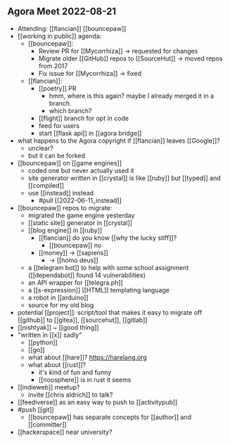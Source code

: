 ## Agora Meet 2022-08-21
- Attending: [[flancian]] [[bouncepaw]]
- [[working in public]] agenda:
    - [[bouncepaw]]:
        - Review PR for [[Mycorrhiza]] -> requested for changes
        - Migrate older [[GitHub]] repos to [[SourceHut]] -> moved repos from 2017
        - Fix issue for [[Mycorrhiza]] -> fixed
    - [[flancian]]:
        - [[poetry]] PR
            - hmm, where is this again? maybe I already merged it in a branch.
            - which branch?
        - [[flight]] branch for opt in code 
        - feed for users
        - start [[flask api]] in [[agora bridge]]
- what happens to the Agora copyright if [[flancian]] leaves [[Google]]?
    - unclear?
    - but it can be forked
- [[bouncepaw]] on [[game engines]]
    - coded one but never actually used it
    - site generator written in [[crystal]] is like [[ruby]] but [[typed]] and [[compiled]]
    - use [[instead]] instead
        - #pull [[2022-06-11_instead]]
- [[bouncepaw]] repos to migrate:
    - migrated the game engine yesterday
    - [[static site]] generator in [[crystal]]
    - [[blog engine]] in [[ruby]]
        - [[flancian]] do you know [[why the lucky stiff]]?
            - [[bouncepaw]] no
        - [[money]] -> [[sapiens]]
            - -> [[homo deus]]
    - a [[telegram bot]] to help with some school assignment ([[dependabot]] found 14 vulnerabilities)
    - an API wrapper for [[telegra.ph]]
    - a [[s-expression]] [[HTML]] templating language
    - a robot in [[arduino]]
    - source for my old blog
- potential [[project]]: script/tool that makes it easy to migrate off [[github]] to [[gitea]], [[sourcehut]], [[gitlab]]
- [[nishtyak]] ~ [[good thing]]
- "written in [[x]] sadly"
    - [[python]]
    - [[go]]
    - what about [[hare]]? https://harelang.org
    - what about [[rust]]?
        - it's kind of fun and funny
        - [[noosphere]] is in rust it seems
- [[indieweb]] meetup?
    - invite [[chris aldrich]] to talk?
- [[feediverse]] as an easy way to push to [[activitypub]]
- #push [[git]]
    - [[bouncepaw]] has separate concepts for [[author]] and [[committer]]
- [[hackerspace]] near university?
